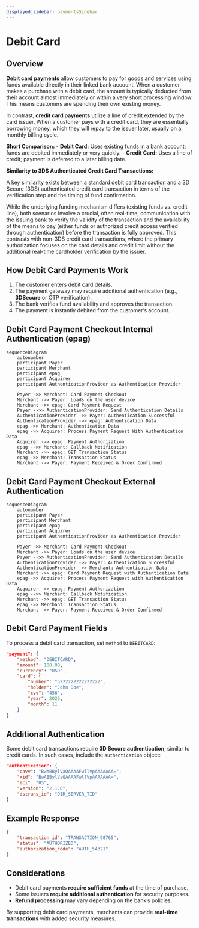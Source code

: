 ```yaml
---
displayed_sidebar: paymentsSidebar
---
```


# Debit Card

## Overview

**Debit card payments** allow customers to pay for goods and services using funds available directly in their linked bank account. When a customer makes a purchase with a debit card, the amount is typically deducted from their account almost immediately or within a very short processing window. This means customers are spending their own existing money.  

In contrast, **credit card payments** utilize a line of credit extended by the card issuer. When a customer pays with a credit card, they are essentially borrowing money, which they will repay to the issuer later, usually on a monthly billing cycle.  

**Short Comparison:**
    - **Debit Card:** Uses existing funds in a bank account; funds are debited immediately or very quickly.
    - **Credit Card:** Uses a line of credit; payment is deferred to a later billing date.

**Similarity to 3DS Authenticated Credit Card Transactions:**

A key similarity exists between a standard debit card transaction and a 3D Secure (3DS) authenticated credit card transaction in terms of the verification step and the timing of fund confirmation.

While the underlying funding mechanism differs (existing funds vs. credit line), both scenarios involve a crucial, often real-time, communication with the issuing bank to verify the validity of the transaction and the availability of the means to pay (either funds or authorized credit access verified through authentication) before the transaction is fully approved. This contrasts with non-3DS credit card transactions, where the primary authorization focuses on the card details and credit limit without the additional real-time cardholder verification by the issuer.


## How Debit Card Payments Work

1. The customer enters debit card details.
2. The payment gateway may require additional authentication (e.g., **3DSecure** or OTP verification).
3. The bank verifies fund availability and approves the transaction.
4. The payment is instantly debited from the customer’s account.

## Debit Card Payment Checkout Internal Authentication (epag)

```mermaid
sequenceDiagram
    autonumber
    participant Payer
    participant Merchant
    participant epag
    participant Acquirer
    participant AuthenticationProvider as Authentication Provider

    Payer ->> Merchant: Card Payment Checkout
    Merchant ->> Payer: Loads on the user device
    Merchant ->> epag: Card Payment Request
    Payer -->> AuthenticationProvider: Send Authentication Details
    AuthenticationProvider ->> Payer: Authentication Successful
    AuthenticationProvider ->> epag: Authentication Data
    epag ->> Merchant: Authentication Data
    epag ->> Acquirer: Process Payment Request With Authentication Data
    Acquirer ->> epag: Payment Authorization
    epag -->> Merchant: Callback Notification
    Merchant ->> epag: GET Transaction Status
    epag ->> Merchant: Transaction Status
    Merchant ->> Payer: Payment Received & Order Confirmed
```
## Debit Card Payment Checkout External Authentication

```mermaid
sequenceDiagram
    autonumber
    participant Payer
    participant Merchant
    participant epag
    participant Acquirer
    participant AuthenticationProvider as Authentication Provider

    Payer ->> Merchant: Card Payment Checkout
    Merchant ->> Payer: Loads on the user device
    Payer -->> AuthenticationProvider: Send Authentication Details
    AuthenticationProvider ->> Payer: Authentication Successful
    AuthenticationProvider ->> Merchant: Authentication Data
    Merchant ->> epag: Card Payment Request with Authentication Data
    epag ->> Acquirer: Process Payment Request with Authentication Data
    Acquirer ->> epag: Payment Authorization
    epag -->> Merchant: Callback Notification
    Merchant ->> epag: GET Transaction Status
    epag ->> Merchant: Transaction Status
    Merchant ->> Payer: Payment Received & Order Confirmed
```

## Debit Card Payment Fields

To process a debit card transaction, set `method` to `DEBITCARD`:

```json
"payment": {
    "method": "DEBITCARD",
    "amount": 100.00,
    "currency": "USD",
    "card": {
        "number": "5222222222222222",
        "holder": "John Doe",
        "cvv": "456",
        "year": 2026,
        "month": 11
    }
}
```

## Additional Authentication

Some debit card transactions require **3D Secure authentication**, similar to credit cards. In such cases, include the `authentication` object:

```json
"authentication": {
    "cavv": "BwABBylVaQAAAAFwllVpAAAAAAA=",
    "xid": "BwABBylVaQAAAAFwllVpAAAAAAA=",
    "eci": "05",
    "version": "2.1.0",
    "dstrans_id": "DIR_SERVER_TID"
}
```

## Example Response

```json
{
    "transaction_id": "TRANSACTION_98765",
    "status": "AUTHORIZED",
    "authorization_code": "AUTH_54321"
}
```

## Considerations

- Debit card payments **require sufficient funds** at the time of purchase.
- Some issuers **require additional authentication** for security purposes.
- **Refund processing** may vary depending on the bank’s policies.

By supporting debit card payments, merchants can provide **real-time transactions** with added security measures.


